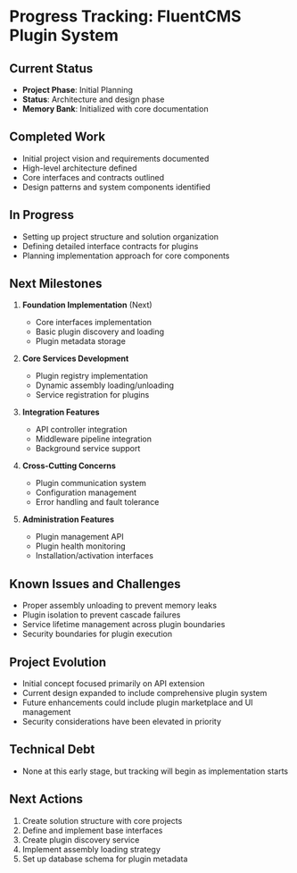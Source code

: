 # Progress Tracking: FluentCMS Plugin System

## Current Status
- **Project Phase**: Initial Planning
- **Status**: Architecture and design phase
- **Memory Bank**: Initialized with core documentation

## Completed Work
- Initial project vision and requirements documented
- High-level architecture defined
- Core interfaces and contracts outlined
- Design patterns and system components identified

## In Progress
- Setting up project structure and solution organization
- Defining detailed interface contracts for plugins
- Planning implementation approach for core components

## Next Milestones
1. **Foundation Implementation** (Next)
   - Core interfaces implementation
   - Basic plugin discovery and loading
   - Plugin metadata storage

2. **Core Services Development**
   - Plugin registry implementation
   - Dynamic assembly loading/unloading
   - Service registration for plugins

3. **Integration Features**
   - API controller integration
   - Middleware pipeline integration
   - Background service support

4. **Cross-Cutting Concerns**
   - Plugin communication system
   - Configuration management
   - Error handling and fault tolerance

5. **Administration Features**
   - Plugin management API
   - Plugin health monitoring
   - Installation/activation interfaces

## Known Issues and Challenges
- Proper assembly unloading to prevent memory leaks
- Plugin isolation to prevent cascade failures
- Service lifetime management across plugin boundaries
- Security boundaries for plugin execution

## Project Evolution
- Initial concept focused primarily on API extension
- Current design expanded to include comprehensive plugin system
- Future enhancements could include plugin marketplace and UI management
- Security considerations have been elevated in priority

## Technical Debt
- None at this early stage, but tracking will begin as implementation starts

## Next Actions
1. Create solution structure with core projects
2. Define and implement base interfaces
3. Create plugin discovery service
4. Implement assembly loading strategy
5. Set up database schema for plugin metadata
